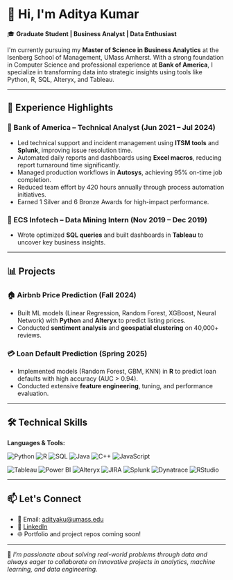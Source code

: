 # 👋 Hi, I'm Aditya Kumar

🎓 **Graduate Student | Business Analyst | Data Enthusiast**

I'm currently pursuing my **Master of Science in Business Analytics** at the Isenberg School of Management, UMass Amherst. With a strong foundation in Computer Science and professional experience at **Bank of America**, I specialize in transforming data into strategic insights using tools like Python, R, SQL, Alteryx, and Tableau.

---

## 💼 Experience Highlights

### 🔹 Bank of America – Technical Analyst (Jun 2021 – Jul 2024)
- Led technical support and incident management using **ITSM tools** and **Splunk**, improving issue resolution time.
- Automated daily reports and dashboards using **Excel macros**, reducing report turnaround time significantly.
- Managed production workflows in **Autosys**, achieving 95% on-time job completion.
- Reduced team effort by 420 hours annually through process automation initiatives.
- Earned 1 Silver and 6 Bronze Awards for high-impact performance.

### 🔹 ECS Infotech – Data Mining Intern (Nov 2019 – Dec 2019)
- Wrote optimized **SQL queries** and built dashboards in **Tableau** to uncover key business insights.

---

## 📊 Projects

### 🏠 Airbnb Price Prediction (Fall 2024)
- Built ML models (Linear Regression, Random Forest, XGBoost, Neural Network) with **Python** and **Alteryx** to predict listing prices.
- Conducted **sentiment analysis** and **geospatial clustering** on 40,000+ reviews.

### 💳 Loan Default Prediction (Spring 2025)
- Implemented models (Random Forest, GBM, KNN) in **R** to predict loan defaults with high accuracy (AUC > 0.94).
- Conducted extensive **feature engineering**, tuning, and performance evaluation.

---

## 🛠 Technical Skills

**Languages & Tools:**

![Python](https://img.shields.io/badge/-Python-3776AB?style=flat&logo=python&logoColor=white)
![R](https://img.shields.io/badge/-R-276DC3?style=flat&logo=r&logoColor=white)
![SQL](https://img.shields.io/badge/-SQL-4479A1?style=flat&logo=postgresql&logoColor=white)
![Java](https://img.shields.io/badge/-Java-007396?style=flat&logo=java&logoColor=white)
![C++](https://img.shields.io/badge/-C++-00599C?style=flat&logo=c%2B%2B&logoColor=white)
![JavaScript](https://img.shields.io/badge/-JavaScript-F7DF1E?style=flat&logo=javascript&logoColor=black)

![Tableau](https://img.shields.io/badge/-Tableau-E97627?style=flat&logo=tableau&logoColor=white)
![Power BI](https://img.shields.io/badge/-Power%20BI-F2C811?style=flat&logo=powerbi&logoColor=black)
![Alteryx](https://img.shields.io/badge/-Alteryx-005B96?style=flat&logo=dataiku&logoColor=white)
![JIRA](https://img.shields.io/badge/-JIRA-0052CC?style=flat&logo=jira&logoColor=white)
![Splunk](https://img.shields.io/badge/-Splunk-000000?style=flat&logo=splunk&logoColor=white)
![Dynatrace](https://img.shields.io/badge/-Dynatrace-43B02A?style=flat&logo=dynatrace&logoColor=white)
![RStudio](https://img.shields.io/badge/-RStudio-75AADB?style=flat&logo=rstudio&logoColor=white)

---

## 📫 Let's Connect

- 📧 Email: [adityaku@umass.edu](mailto:adityaku@umass.edu)  
- 🔗 [LinkedIn](https://www.linkedin.com/in/aditya-kumar1001/)  
- 🌐 Portfolio and project repos coming soon!

---

📌 *I'm passionate about solving real-world problems through data and always eager to collaborate on innovative projects in analytics, machine learning, and data engineering.*
